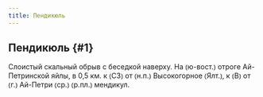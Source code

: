 ```yaml
---
title: Пендикюль
---
```

## Пендикюль {#1}

Слоистый скальный обрыв с беседкой наверху. На ⦅ю-вост.⦆ отроге Ай-Петринской яйлы, в 0,5 км. к ⦅СЗ⦆ от ⦅н.п.⦆ Высокогорное ⦅Ялт.⦆, к ⦅В⦆ от ⦅г.⦆ Ай-Петри ⦅ср.⦆ ⦅р.пл.⦆ мендикул.
